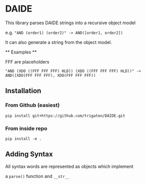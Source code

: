 # DAIDE

This library parses DAIDE strings into a recursive object model

e.g. `"AND (order1) (order2)" -> AND([order1, order2])`

It can also generate a string from the object model.

** Examples **

FFF are placeholders

`"AND (XDO ((FFF FFF FFF) HLD)) (XDO ((FFF FFF FFF) HLD))" -> AND([XDO(FFF FFF FFF), XDO(FFF FFF FFF))    `


## Installation

### From Github (easiest)

`pip install git+https://github.com/trigaten/DAIDE.git`

### From inside repo

`pip install -e .`

## Adding Syntax

All syntax words are represented as objects which implement 

a `parse()` function and `__str__`




